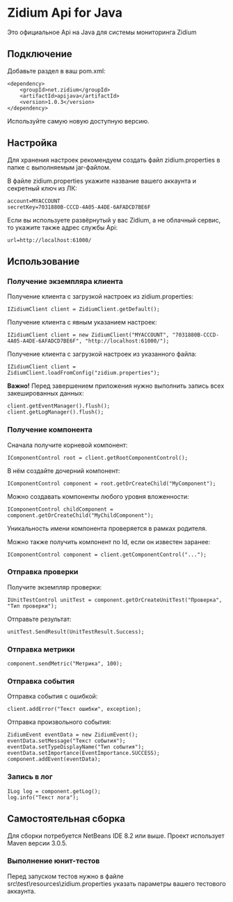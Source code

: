 # Zidium Api for Java
Это официальное Api на Java для системы мониторинга Zidium

## Подключение
Добавьте раздел в ваш pom.xml:

    <dependency>
        <groupId>net.zidium</groupId>
        <artifactId>apijava</artifactId>
        <version>1.0.3</version>
    </dependency>

Используйте самую новую доступную версию.

## Настройка
Для хранения настроек рекомендуем создать файл zidium.properties в папке с выполняемым jar-файлом.

В файле zidium.properties укажите название вашего аккаунта и секретный ключ из ЛК:

    account=MYACCOUNT
    secretKey=7031880B-CCCD-4A05-A4DE-6AFADCD7BE6F

Если вы используете развёрнутый у вас Zidium, а не облачный сервис, то укажите также адрес службы Api:

    url=http://localhost:61000/

## Использование

### Получение экземпляра клиента

Получение клиента с загрузкой настроек из zidium.properties:

    IZidiumClient client = ZidiumClient.getDefault();

Получение клиента с явным указанием настроек:

    IZidiumClient client = new ZidiumClient("MYACCOUNT", "7031880B-CCCD-4A05-A4DE-6AFADCD7BE6F", "http://localhost:61000/");

Получение клиента с загрузкой настроек из указанного файла:

    IZidiumClient client = ZidiumClient.loadFromConfig("zidium.properties");

**Важно!**
Перед завершением приложения нужно выполнить запись всех закешированных данных:

    client.getEventManager().flush();
    client.getLogManager().flush();

### Получение компонента

Сначала получите корневой компонент:

    IComponentControl root = client.getRootComponentControl();

В нём создайте дочерний компонент:

    IComponentControl component = root.getOrCreateChild("MyComponent");

Можно создавать компоненты любого уровня вложенности:

    IComponentControl childComponent = component.getOrCreateChild("MyChildComponent");

Уникальность имени компонента проверяется в рамках родителя.

Можно также получить компонент по Id, если он известен заранее:

    IComponentControl component = client.getComponentControl("...");

### Отправка проверки

Получите экземпляр проверки:

    IUnitTestControl unitTest = component.getOrCreateUnitTest("Проверка", "Тип проверки");

Отправьте результат:

    unitTest.SendResult(UnitTestResult.Success);

### Отправка метрики

    component.sendMetric("Метрика", 100);

### Отправка события

Отправка события с ошибкой:

    client.addError("Текст ошибки", exception);

Отправка произвольного события:

    ZidiumEvent eventData = new ZidiumEvent();
    eventData.setMessage("Текст события");
    eventData.setTypeDisplayName("Тип события");
    eventData.setImportance(EventImportance.SUCCESS);
    component.addEvent(eventData);

### Запись в лог

    ILog log = component.getLog();
    log.info("Текст лога");

## Самостоятельная сборка

Для сборки потребуется NetBeans IDE 8.2 или выше.
Проект использует Maven версии 3.0.5.

### Выполнение юнит-тестов

Перед запуском тестов нужно в файле src\test\resources\zidium.properties указать параметры вашего тестового аккаунта.

